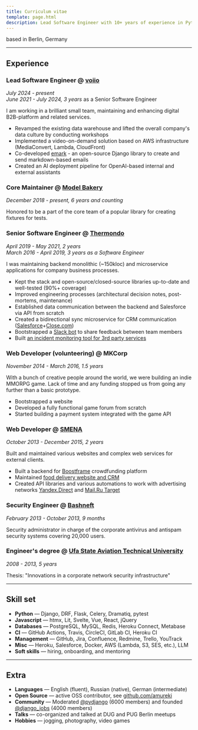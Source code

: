 ```yaml
---
title: Curriculum vitae
template: page.html
description: Lead Software Engineer with 10+ years of experience in Python/Django, open source contributions, team leadership, and full-stack development.
---
```


based in Berlin, Germany

***

## Experience

### Lead Software Engineer @ [voiio](https://www.voiio.de/)
_July 2024 - present_  
_June 2021 - July 2024, 3 years_ as a Senior Software Engineer

I am working in a brilliant small team, maintaining and enhancing digital B2B-platform and related services.

* Revamped the existing data warehouse and lifted the overall company's data culture by conducting workshops
* Implemented a video-on-demand solution based on AWS infrastructure (MediaConvert, Lambda, CloudFront)
* Co-developed [emark](https://github.com/voiio/emark) - an open-source Django library to create and send markdown-based emails
* Created an AI deployment pipeline for OpenAI-based internal and external assistants

### Core Maintainer @ [Model Bakery](https://github.com/model-bakers/model_bakery)
_December 2018 - present, 6 years and counting_

Honored to be a part of the core team of a popular library for creating fixtures for tests.

### Senior Software Engineer @ [Thermondo](https://www.thermondo.de/)
_April 2019 - May 2021, 2 years_  
_March 2016 - April 2019, 3 years as a Software Engineer_

I was maintaining backend monolithic (~150kloc) and microservice applications for company business processes.

* Kept the stack and open-source/closed-source libraries up-to-date and well-tested (90%+ coverage)
* Improved engineering processes (architectural decision notes, post-mortems, maintenance)
* Established data communication between the backend and Salesforce via API from scratch
* Created a bidirectional sync microservice for CRM communication ([Salesforce](https://www.salesforce.com/)+[Close.com](https://close.com/))
* Bootstrapped a [Slack bot](https://github.com/Thermondo/stanley) to share feedback between team members
* Built [an incident monitoring tool for 3rd party services](https://monitar.io/)

### Web Developer (volunteering) @ MKCorp
_November 2014 - March 2016, 1.5 years_

With a bunch of creative people around the world, we were building an indie MMORPG game.
Lack of time and any funding stopped us from going any further than a basic prototype.

* Bootstrapped a website
* Developed a fully functional game forum from scratch
* Started building a payment system integrated with the game API

### Web Developer @ [SMENA](https://smena.space/)
_October 2013 - December 2015, 2 years_

Built and maintained various websites and complex web services for external clients.

* Built a backend for [Boostframe](https://boostframe.com/) crowdfunding platform
* Maintained [food delivery website and CRM](https://ufa.farfor.ru/)
* Created API libraries and various automations to work with advertising networks
[Yandex.Direct](https://direct.yandex.com/) and [Mail.Ru Target](https://target.my.com/)

### Security Engineer @ [Bashneft](https://bashneft.ru/)
_February 2013 - October 2013, 9 months_

Security administrator in charge of the corporate antivirus and antispam security systems covering 20,000 users.

### Engineer's degree @ [Ufa State Aviation Technical University](https://www.ugatu.su/en/)
_2008 - 2013, 5 years_

Thesis: "Innovations in a corporate network security infrastructure"

***

## Skill set
* __Python__ — Django, DRF, Flask, Celery, Dramatiq, pytest
* __Javascript__ — htmx, Lit, Svelte, Vue, React, jQuery
* __Databases__ — PostgreSQL, MySQL, Redis, Heroku Connect, Metabase
* __CI__ — GitHub Actions, Travis, CircleCI, GitLab CI, Heroku CI
* __Management__ — GitHub, Jira, Confluence, Redmine, Trello, YouTrack
* __Misc__ — Heroku, Salesforce, Docker, AWS (Lambda, S3, SES, etc.), LLM
* __Soft skills__ — hiring, onboarding, and mentoring

***

## Extra
* __Languages__ — English (fluent), Russian (native), German (intermediate)
* __Open Source__ — active OSS contributor, see [github.com/amureki](https://github.com/amureki)
* __Community__ — Moderated [@pydjango](https://t.me/pydjango) (6000 members) and founded [@django_jobs](https://t.me/django_jobs) (4000 members)
* __Talks__ — co-organized and talked at DUG and PUG Berlin meetups
* __Hobbies__ — jogging, photography, video games
